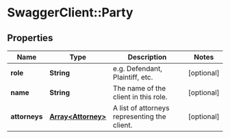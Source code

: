 # SwaggerClient::Party

## Properties
Name | Type | Description | Notes
------------ | ------------- | ------------- | -------------
**role** | **String** | e.g. Defendant, Plaintiff, etc. | [optional] 
**name** | **String** | The name of the client in this role. | [optional] 
**attorneys** | [**Array&lt;Attorney&gt;**](Attorney.md) | A list of attorneys representing the client. | [optional] 



